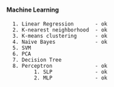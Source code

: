 #### Machine Learning

      1. Linear Regression       - ok
      2. K-nearest neighborhood  - ok
      3. K-means clustering      - ok      
      4. Naive Bayes             - ok      
      5. SVM
      6. PCA
      7. Decision Tree
      8. Perceptron              - ok      
             1. SLP              - ok
             2. MLP              - ok
